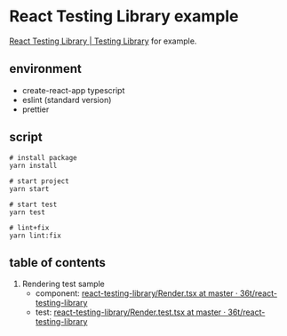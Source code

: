 # React Testing Library example

[React Testing Library \| Testing Library](https://testing-library.com/docs/react-testing-library/intro/) for example.

## environment

- create-react-app typescript
- eslint (standard version)
- prettier

## script

```
# install package
yarn install

# start project
yarn start

# start test
yarn test

# lint+fix
yarn lint:fix
```

## table of contents

1. Rendering test sample
    - component: [react\-testing\-library/Render\.tsx at master · 36t/react\-testing\-library](https://github.com/36t/react-testing-library/blob/master/src/component/Render.tsx)
    - test: [react\-testing\-library/Render\.test\.tsx at master · 36t/react\-testing\-library](https://github.com/36t/react-testing-library/blob/master/src/component/Render.test.tsx)
